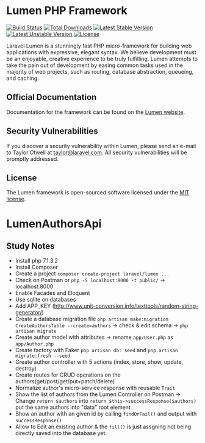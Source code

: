 # Lumen PHP Framework

[![Build Status](https://travis-ci.org/laravel/lumen-framework.svg)](https://travis-ci.org/laravel/lumen-framework)
[![Total Downloads](https://poser.pugx.org/laravel/lumen-framework/d/total.svg)](https://packagist.org/packages/laravel/lumen-framework)
[![Latest Stable Version](https://poser.pugx.org/laravel/lumen-framework/v/stable.svg)](https://packagist.org/packages/laravel/lumen-framework)
[![Latest Unstable Version](https://poser.pugx.org/laravel/lumen-framework/v/unstable.svg)](https://packagist.org/packages/laravel/lumen-framework)
[![License](https://poser.pugx.org/laravel/lumen-framework/license.svg)](https://packagist.org/packages/laravel/lumen-framework)

Laravel Lumen is a stunningly fast PHP micro-framework for building web applications with expressive, elegant syntax. We believe development must be an enjoyable, creative experience to be truly fulfilling. Lumen attempts to take the pain out of development by easing common tasks used in the majority of web projects, such as routing, database abstraction, queueing, and caching.

## Official Documentation

Documentation for the framework can be found on the [Lumen website](https://lumen.laravel.com/docs).

## Security Vulnerabilities

If you discover a security vulnerability within Lumen, please send an e-mail to Taylor Otwell at taylor@laravel.com. All security vulnerabilities will be promptly addressed.

## License

The Lumen framework is open-sourced software licensed under the [MIT license](https://opensource.org/licenses/MIT).

# LumenAuthorsApi

## Study Notes

* Install php 7.1.3.2
* Install Composer
* Create a project `composer create-project laravel/lumen ...`
* Check on Postman or `php -S localhost:8000 -t public/` -> localhost:8000
* Enable Facades and Eloquent
* Use sqlite on databases
* Add APP_KEY (http://www.unit-conversion.info/texttools/random-string-generator/)
* Create a database migration file `php artisan make:migration CreateAuthorsTable --create=authors` 
  -> check & edit schema -> `php artisan migrate`
* Create author model with attributes -> rename `app/User.php` as `app/Author.php`
* Create factory with Faker 
  `php artisan db: seed` and `php artisan migrate:fresh --seed`
* Create author controller with 5 actions (index, store, show, update, destroy)
* Create routes for CRUD operations on the authors(get/post/get/put+patch/delete)
* Normalize author's micro-service response with reusable `Trait`
* Show the list of authors from the Lumen Controller on Postman
  -> Change `return $authors` into `return $this->successResponse($authors)` put the same authors into "data" root element
* Show an author with an given id by calling `findOrFail()` and output with `successResponse()`
* Allow to Edit an existing author & the `fill()` is just assgning not being directly saved into the database yet.



